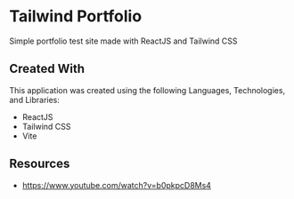 # Tailwind Portfolio

Simple portfolio test site made with ReactJS and Tailwind CSS

## Created With

This application was created using the following Languages, Technologies, and Libraries:

- ReactJS
- Tailwind CSS
- Vite

## Resources

- https://www.youtube.com/watch?v=b0pkpcD8Ms4
